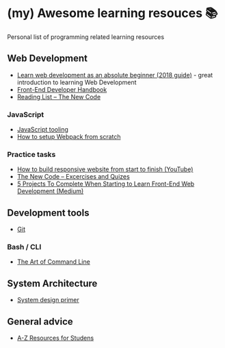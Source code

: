 # (my) Awesome learning resouces 📚

Personal list of programming related learning resources


## Web Development
- [Learn web development as an absolute beginner (2018 guide)](https://coder-coder.com/learn-web-development/) - great introduction to learning Web Development
- [Front-End Developer Handbook](https://legacy.gitbook.com/book/frontendmasters/front-end-developer-handbook-2018/details)
- [Reading List – The New Code](http://thenewcode.com/729/Introduction-to-Web-Development-Reading-Lists)

### JavaScript
- [JavaScript tooling](https://blog.qmo.io/javascript-tooling-the-evolution-and-future-of-js-front-end-build-tools/)
- [How to setup Webpack from scratch](https://codeburst.io/easy-guide-for-webpack-2-0-from-scratch-fe508a3ce44e)


### Practice tasks
- [How to build responsive website from start to finish (YouTube)](https://www.youtube.com/playlist?list=PLqGj3iMvMa4KQZUkRjfwMmTq_f1fbxerI)
- [The New Code – Excercises and Quizes](http://thenewcode.com/1044/Web-Developer-Reading-List-Exercises-and-Quizzes)
- [5 Projects To Complete When Starting to Learn Front-End Web Development (Medium)](https://medium.com/@GarrettLevine/5-projects-to-complete-when-starting-to-learn-front-end-web-development-48e8a1ce3178)

## Development tools

- [Git](https://github.com/jlord/git-it-electron)

### Bash / CLI

- [The Art of Command Line](https://github.com/jlevy/the-art-of-command-line)

## System Architecture

- [System design primer](https://github.com/donnemartin/system-design-primer)

## General advice
- [A-Z Resources for Studens](https://github.com/dipakkr/A-to-Z-Resources-for-Students#6-internship-portals-smile)
